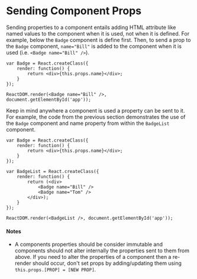# Sending Component Props

Sending properties to a component entails adding HTML attribute like named values to the component when it is used, not when it is defined. For example, below the `Badge` component is define first. Then, to send a prop to the `Badge` component, `name="Bill"` is added to the component when it is used (i.e. `<Badge name="Bill" />`).

```
var Badge = React.createClass({
	render: function() {
		return <div>{this.props.name}</div>;
	}
});

ReactDOM.render(<Badge name="Bill" />, document.getElementById('app'));
```

Keep in mind anywhere a component is used a property can be sent to it. For example, the code from the previous section demonstrates the use of the `Badge` component and name property from within the `BadgeList` component.

```
var Badge = React.createClass({
	render: function() {
		return <div>{this.props.name}</div>;
	}
});

var BadgeList = React.createClass({
	render: function() {
		return (<div>
			<Badge name="Bill" />
			<Badge name="Tom" />
		</div>);
	}
});

ReactDOM.render(<BadgeList />, document.getElementById('app'));
```

#### Notes

* A components properties should be consider immutable and components should not alter internally the properties sent to them from above. If you need to alter the properties of a component then a re-render should occur, don't set props by adding/updating them using `this.props.[PROP] = [NEW PROP]`.
